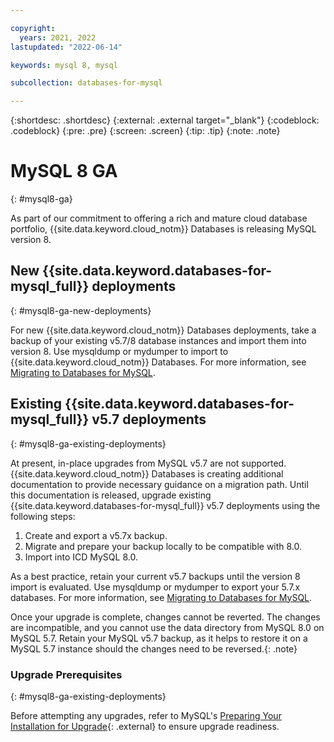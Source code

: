 ```yaml
---

copyright:
  years: 2021, 2022
lastupdated: "2022-06-14"

keywords: mysql 8, mysql

subcollection: databases-for-mysql

---
```


{:shortdesc: .shortdesc}
{:external: .external target="_blank"}
{:codeblock: .codeblock}
{:pre: .pre}
{:screen: .screen}
{:tip: .tip}
{:note: .note}

# MySQL 8 GA
{: #mysql8-ga}

As part of our commitment to offering a rich and mature cloud database portfolio, {{site.data.keyword.cloud_notm}} Databases is releasing MySQL version 8. 

## New {{site.data.keyword.databases-for-mysql_full}} deployments
{: #mysql8-ga-new-deployments}

For new {{site.data.keyword.cloud_notm}} Databases deployments, take a backup of your existing v5.7/8 database instances and import them into version 8.
Use mysqldump or mydumper to import to {{site.data.keyword.cloud_notm}} Databases. For more information, see [Migrating to Databases for MySQL](https://cloud.ibm.com/docs/databases-for-mysql?topic=databases-for-mysql-migrating).

## Existing {{site.data.keyword.databases-for-mysql_full}} v5.7 deployments
{: #mysql8-ga-existing-deployments}

At present, in-place upgrades from MySQL v5.7 are not supported. {{site.data.keyword.cloud_notm}} Databases is creating additional documentation to provide necessary guidance on a migration path. Until this documentation is released, upgrade existing {{site.data.keyword.databases-for-mysql_full}} v5.7 deployments using the following steps:

1. Create and export a v5.7x backup.
1. Migrate and prepare your backup locally to be compatible with 8.0.
1. Import into ICD MySQL 8.0. 

As a best practice, retain your current v5.7 backups until the version 8 import is evaluated. Use mysqldump or mydumper to export your 5.7.x databases. For more information, see [Migrating to Databases for MySQL](https://cloud.ibm.com/docs/databases-for-mysql?topic=databases-for-mysql-migrating).

Once your upgrade is complete, changes cannot be reverted. The changes are incompatible, and you cannot use the data directory from MySQL 8.0 on MySQL 5.7. Retain your MySQL v5.7 backup, as it helps to restore it on a MySQL 5.7 instance should the changes need to be reversed.{: .note}

### Upgrade Prerequisites
{: #mysql8-ga-existing-deployments}

Before attempting any upgrades, refer to MySQL's [Preparing Your Installation for Upgrade](https://dev.mysql.com/doc/refman/8.0/en/upgrade-prerequisites.html){: .external} to ensure upgrade readiness.
